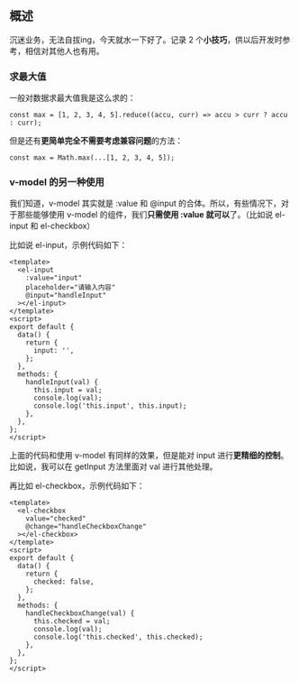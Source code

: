 ## 概述

沉迷业务，无法自拔ing，今天就水一下好了。记录 2 个**小技巧**，供以后开发时参考，相信对其他人也有用。

### 求最大值

一般对数据求最大值我是这么求的：

```
const max = [1, 2, 3, 4, 5].reduce((accu, curr) => accu > curr ? accu : curr);
```

但是还有**更简单完全不需要考虑兼容问题**的方法：

```
const max = Math.max(...[1, 2, 3, 4, 5]);
```

### v-model 的另一种使用

我们知道，v-model 其实就是 :value 和 @input 的合体。所以，有些情况下，对于那些能够使用 v-model 的组件，我们**只需使用 :value 就可以**了。（比如说 el-input 和 el-checkbox）

比如说 el-input，示例代码如下：

```vue
<template>
  <el-input
    :value="input"
    placeholder="请输入内容"
    @input="handleInput"
  ></el-input>
</template>
<script>
export default {
  data() {
    return {
      input: '',
    };
  },
  methods: {
    handleInput(val) {
      this.input = val;
      console.log(val);
      console.log('this.input', this.input);
    },
  },
};
</script>
```

上面的代码和使用 v-model 有同样的效果，但是能对 input 进行**更精细的控制**。比如说，我可以在 getInput 方法里面对 val 进行其他处理。

再比如 el-checkbox，示例代码如下：

```vue
<template>
  <el-checkbox
    value="checked"
    @change="handleCheckboxChange"
  ></el-checkbox>
</template>
<script>
export default {
  data() {
    return {
      checked: false,
    };
  },
  methods: {
    handleCheckboxChange(val) {
      this.checked = val;
      console.log(val);
      console.log('this.checked', this.checked);
    },
  },
};
</script>
```
